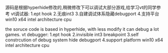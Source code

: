 源码是根据hyperhide修改的,稍微修改下可以调试大部分游戏,给学习vt的同学参考
vt调试器:
1.ept hook
2.无痕int3
3.自建调试体系隐藏debugport
4.支持平台 win10 x64 intel architecture cpu

the soruce code is based in hyperhide, with less modify it can debug a lot games.
vt debugger:
1.ept hook
2.invisible int3 breakpoint
3.self constrcution of debug system hide debugport
4.support platform win10 x64 intel architecture cpu

